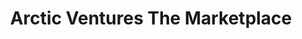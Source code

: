 ---
title: "Arctic Ventures The Marketplace"
url: /iqaluit/arctic-ventures-the-marketplace/
shop: Lebensmittel
---